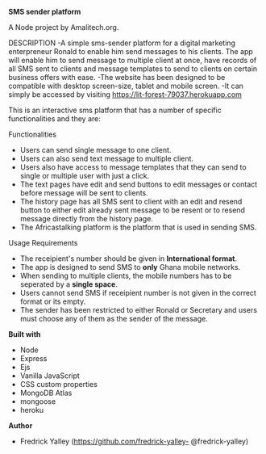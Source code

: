 **SMS sender platform**

A Node project by Amalitech.org.


DESCRIPTION -A simple sms-sender platform for a digital marketing enterpreneur Ronald to enable him send messages to his clients. The app will enable him to send message to multiple client at once, have records of all SMS sent to clients and message templates to send to clients on certain business offers with ease. -The website has been designed to be compatible with desktop screen-size, tablet and mobile screen. -It can simply be accessed by visiting https://lit-forest-79037.herokuapp.com

This is an interactive sms platform that has a number of specific functionalities and they are:

Functionalities
* Users can send single message to one client.
* Users can also send text message to multiple client.
* Users also have access to message templates that they can send to single or multiple user with just a click.
* The text pages have edit and send buttons to edit messages or contact before message will be sent to clients.
* The history page has all SMS sent to client with an edit and resend button to either edit already sent message to be resent or to resend message directly from the history page.
* The Africastalking platform is the platform that is used in sending SMS.

Usage Requirements
- The receipient's number should be given in **International format**.
- The app is designed to send SMS to **only** Ghana mobile networks.
- When sending to multiple clients, the mobile numbers has to be seperated by a **single space**.
- Users cannot send SMS if receipient number is not given in the correct format or its empty.
- The sender has been restricted to either Ronald or Secretary and users must choose any of them as the sender of the message. 


**Built with**
- Node
- Express 
- Ejs
- Vanilla JavaScript
- CSS custom properties
- MongoDB Atlas
- mongoose
- heroku

 **Author**
- Fredrick Yalley (https://github.com/fredrick-yalley- @fredrick-yalley)